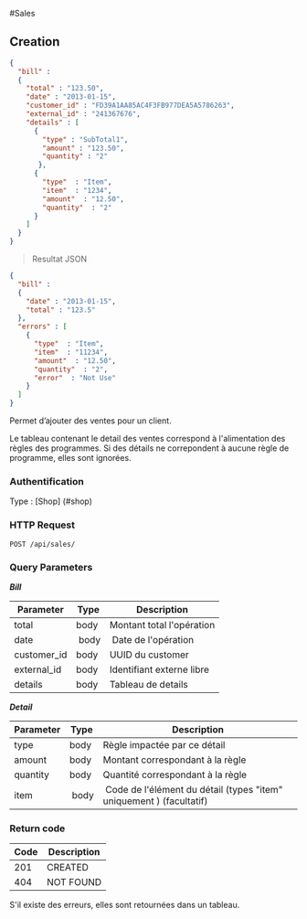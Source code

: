 #Sales
## Creation
```json  
{
  "bill" :
  {
    "total" : "123.50",
    "date" : "2013-01-15",
    "customer_id" : "FD39A1AA85AC4F3FB977DEA5A5786263",
    "external_id" : "241367676",
    "details" : [
      {
        "type" : "SubTotal1",
        "amount" : "123.50",
        "quantity" : "2"
       },
      {
        "type"  : "Item",
        "item"  : "1234",
        "amount"  : "12.50",
        "quantity"  : "2"
      }
    ]
  }
}
```

>  Resultat JSON

```json
{
  "bill" :
  {
    "date" : "2013-01-15",
    "total" : "123.5"
  },
  "errors" : [
    {
      "type"  : "Item",
      "item"  : "11234",
      "amount"  : "12.50",
      "quantity"  : "2",
      "error"  : "Not Use"
    }
  ]
}
```

Permet d’ajouter des ventes pour un client.

Le tableau contenant le detail des ventes correspond à l'alimentation des règles des programmes. Si des détails ne correpondent à aucune règle de programme, elles sont ignorées.


### Authentification

Type : [Shop] (#shop)

### HTTP Request

`POST /api/sales/`

### Query Parameters
***Bill***  

Parameter | Type | Description
--------- | --------- | -----------
total | body | Montant total l'opération
date | body | Date de l'opération
customer_id | body | UUID du customer
external_id | body | Identifiant externe libre
details | body | Tableau de details

***Detail***

Parameter | Type | Description
--------- | --------- | -----------
type | body | Règle impactée par ce détail
amount | body | Montant correspondant à la règle
quantity | body | Quantité correspondant à la règle
item | body | Code de l'élément du détail (types "item" uniquement ) (facultatif)

### Return code
Code | Description
------- | ---------
201 | CREATED
404 | NOT FOUND

<aside class="warning">
S'il existe des erreurs, elles sont retournées dans un tableau.
</aside>
